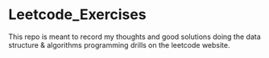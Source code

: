 # Leetcode_Exercises
This repo is meant to record my thoughts and good solutions doing the data structure &amp; algorithms programming drills on the leetcode website. 
